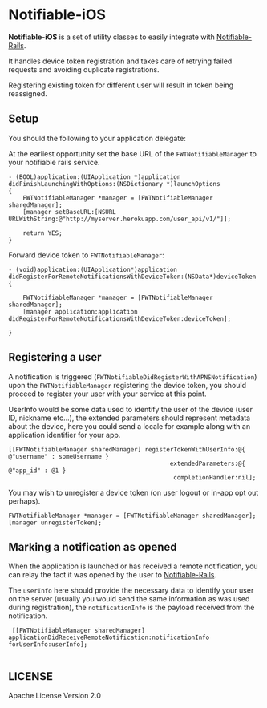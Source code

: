 # Notifiable-iOS

<b>Notifiable-iOS</b> is a set of utility classes to easily integrate with
<a href="https://github.com/FutureWorkshops/Notifiable-Rails">Notifiable-Rails</a>.

It handles device token registration and takes care of retrying failed requests and avoiding duplicate registrations.

Registering existing token for different user will result in token being reassigned.

## Setup

You should the following to your application delegate:

At the earliest opportunity set the base URL of the `FWTNotifiableManager` to your notifiable rails service.

```
- (BOOL)application:(UIApplication *)application didFinishLaunchingWithOptions:(NSDictionary *)launchOptions
{
    FWTNotifiableManager *manager = [FWTNotifiableManager sharedManager];
    [manager setBaseURL:[NSURL URLWithString:@"http://myserver.herokuapp.com/user_api/v1/"]];

    return YES;
}
```

Forward device token to `FWTNotifiableManager`:

```
- (void)application:(UIApplication*)application didRegisterForRemoteNotificationsWithDeviceToken:(NSData*)deviceToken {
	
    FWTNotifiableManager *manager = [FWTNotifiableManager sharedManager];
    [manager application:application didRegisterForRemoteNotificationsWithDeviceToken:deviceToken];

}
```


## Registering a user

A notification is triggered (`FWTNotifiableDidRegisterWithAPNSNotification`) upon the `FWTNotifiableManager` registering the device token, you should proceed to register your user with your service at this point.

UserInfo would be some data used to identify the user of the device (user ID, nickname etc...), the extended parameters should represent metadata about the device, here you could send a locale for example along with an application identifier for your app.

```
[[FWTNotifiableManager sharedManager] registerTokenWithUserInfo:@{ @"username" : someUsername } 
											 extendedParameters:@{ @"app_id" : @1 }
											  completionHandler:nil];

```

You may wish to unregister a device token (on user logout or in-app opt out perhaps).

```
FWTNotifiableManager *manager = [FWTNotifiableManager sharedManager];
[manager unregisterToken];
```

## Marking a notification as opened
When the application is launched or has received a remote notification, you can relay the fact it was opened by the user to <a href="https://github.com/FutureWorkshops/Notifiable-Rails">Notifiable-Rails</a>.

The `userInfo` here should provide the necessary data to identify your user on the server (usually you would send the same information as was used during registration), the `notificationInfo` is the payload received from the notification.

```       
 [[FWTNotifiableManager sharedManager] applicationDidReceiveRemoteNotification:notificationInfo forUserInfo:userInfo];
 
```


## LICENSE

Apache License Version 2.0
